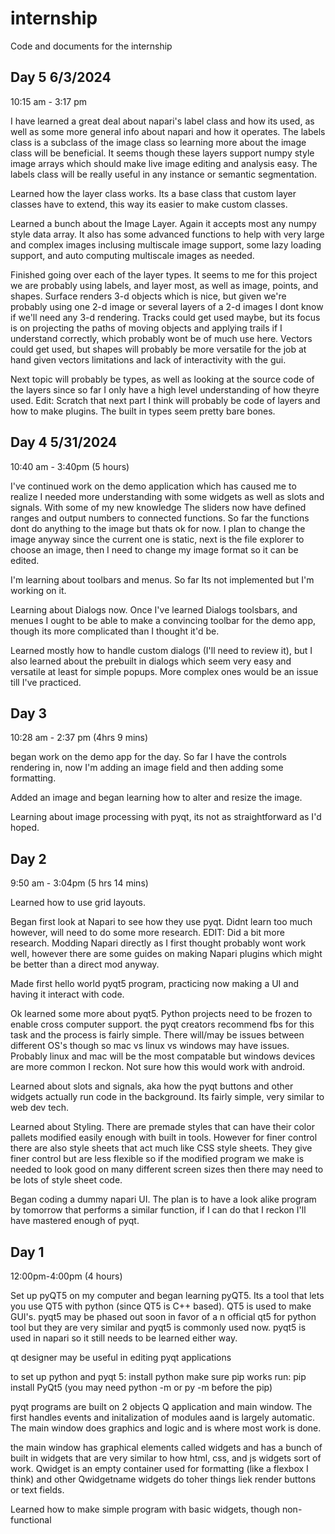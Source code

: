 # internship
Code and documents for the internship

## Day 5 6/3/2024

10:15 am - 3:17 pm

I have learned a great deal about napari's label class and how its used, as well as some more general info about napari and how it operates. The labels class is a subclass of the image class so learning more about the image class will be beneficial. It seems though these layers support numpy style image arrays which should make live image editing and analysis easy. The labels class will be really useful in any instance or semantic segmentation.

Learned how the layer class works. Its a base class that custom layer classes have to extend, this way its easier to make custom classes.

Learned a bunch about the Image Layer. Again it accepts most any numpy style data array. It also has some advanced functions to help with very large and complex images inclusing multiscale image support, some lazy loading support, and auto computing multiscale images as needed. 

Finished going over each of the layer types. It seems to me for this project we are probably using labels, and layer most, as well as image, points, and shapes. Surface renders 3-d objects which is nice, but given we're probably using one 2-d image or several layers of a 2-d images I dont know if we'll need any 3-d rendering. Tracks could get used maybe, but its focus is on projecting the paths of moving objects and applying trails if I understand correctly, which probably wont be of much use here. Vectors could get used, but shapes will probably be more versatile for the job at hand given vectors limitations and lack of interactivity with the gui. 

Next topic will probably be types, as well as looking at the source code of the layers since so far I only have a high level understanding of how theyre used. Edit: Scratch that next part I think will probably be code of layers and how to make plugins. The built in types seem pretty bare bones.


## Day 4 5/31/2024

10:40 am - 3:40pm (5 hours)

I've continued work on the demo application which has caused me to realize I needed more understanding with some widgets as well as slots and signals. With some of my new knowledge The sliders now have defined ranges and output numbers to connected functions. So far the functions dont do anything to the image but thats ok for now. I plan to change the image anyway since the current one is static, next is the file explorer to choose an image, then I need to change my image format so it can be edited.

I'm learning about toolbars and menus. So far Its not implemented but I'm working on it.

Learning about Dialogs now. Once I've learned Dialogs toolsbars, and menues I ought to be able to make a convincing toolbar for the demo app, though its more complicated than I thought it'd be.

Learned mostly how to handle custom dialogs (I'll need to review it), but I also learned about the prebuilt in dialogs which seem very easy and versatile at least for simple popups. More complex ones would be an issue till I've practiced.

## Day 3 
10:28 am - 2:37 pm (4hrs 9 mins)

began work on the demo app for the day. So far I have the controls rendering in, now I'm adding an image field and then adding some formatting.

Added an image and began learning how to alter and resize the image.

Learning about image processing with pyqt, its not as straightforward as I'd hoped.

## Day 2

9:50 am - 3:04pm (5 hrs 14 mins)

Learned how to use grid layouts.

Began first look at Napari to see how they use pyqt. Didnt learn too much however, will need to do some more research. EDIT: Did a bit more research. Modding Napari directly as I first thought probably wont work well, however there are some guides on making Napari plugins which might be better than a direct mod anyway. 

Made first hello world pyqt5 program, practicing now making a UI and having it interact with code.

Ok learned some more about pyqt5. Python projects need to be frozen to enable cross computer support. the pyqt creators recommend fbs for this task and the process is fairly simple. There will/may be issues between different OS's though so mac vs linux vs windows may have issues. Probably linux and mac will be the most compatable but windows devices are more common I reckon. Not sure how this would work with android.

Learned about slots and signals, aka how the pyqt buttons and other widgets actually run code in the background. Its fairly simple, very similar to web dev tech.

Learned about Styling. There are premade styles that can have their color pallets modified easily enough with built in tools. However for finer control there are also style sheets that act much like CSS style sheets. They give finer control but are less flexible so if the modified program we make is needed to look good on many different screen sizes then there may need to be lots of style sheet code.

Began coding a dummy napari UI. The plan is to have a look alike program by tomorrow that performs a similar function, if I can do that I reckon I'll have mastered enough of pyqt.

## Day 1
12:00pm-4:00pm (4 hours)


Set up pyQT5 on my computer and began learning pyQT5. Its a tool that lets you use QT5 with python (since QT5 is C++ based). QT5 is used to make GUI's. pyqt5 may be phased out soon in favor of a n official qt5 for python tool but they are very similar and pyqt5 is commonly used now. pyqt5 is used in napari so it still needs to be learned either way. 

qt designer may be useful in editing pyqt applications

to set up python and pyqt 5:
install python
make sure pip works
run: pip install PyQt5 (you may need python -m or py -m before the pip)

pyqt programs are built on 2 objects Q application and main window. The first handles events and initalization of modules aand is largely automatic. The main window does graphics and logic and is where most work is done.

the main window has graphical elements called widgets and has a bunch of built in widgets that are very similar to how html, css, and js widgets sort of work. Qwidget is an empty container used for formatting (like a flexbox I think) and other Qwidgetname widgets do toher things liek render buttons or text fields.

Learned how to make simple program with basic widgets, though non-functional

